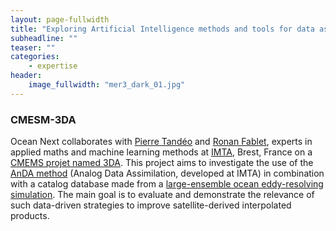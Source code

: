 ```yaml
---
layout: page-fullwidth
title: "Exploring Artificial Intelligence methods and tools for data assimilation in oceanography."
subheadline: ""
teaser: ""
categories:
    - expertise
header:
    image_fullwidth: "mer3_dark_01.jpg"
---
```


### CMESM-3DA
Ocean Next collaborates  with [Pierre Tandéo](https://tandeo.wordpress.com/results/) and [Ronan Fablet](https://perso.telecom-bretagne.eu/ronanfablet/), experts in applied maths and  machine learning methods at [IMTA](https://www.imt-atlantique.fr/fr/recherche-et-innovation/laboratoires/lab-sticc), Brest, France on a [CMEMS projet named 3DA](https://www.mercator-ocean.fr/wp-content/uploads/2018/04/3DA_Kickoff_SE2_CMEMS.pdf). This project aims to investigate the use of the [AnDA method](https://dx.doi.org/10.1175/MWR-D-16-0441.1) (Analog Data Assimilation, developed at IMTA) in combination with a catalog database made from a [large-ensemble ocean eddy-resolving simulation](/expertise/ensembles/). The main goal is to evaluate and demonstrate the relevance of such data-driven strategies to improve satellite-derived interpolated products.



